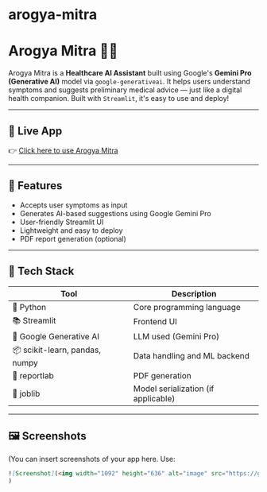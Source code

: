 # arogya-mitra
# Arogya Mitra 🤖💊

Arogya Mitra is a **Healthcare AI Assistant** built using Google's **Gemini Pro (Generative AI)** model via `google-generativeai`. It helps users understand symptoms and suggests preliminary medical advice — just like a digital health companion. Built with `Streamlit`, it's easy to use and deploy!

---

## 🚀 Live App

👉 [Click here to use Arogya Mitra](https://arogya-mitra-eehgwotehrpz6pkhncubga.streamlit.app/)

---

## 🌟 Features

- Accepts user symptoms as input
- Generates AI-based suggestions using Google Gemini Pro
- User-friendly Streamlit UI
- Lightweight and easy to deploy
- PDF report generation (optional)

---

## 🧰 Tech Stack

| Tool | Description |
|------|-------------|
| 🐍 Python | Core programming language |
| 📚 Streamlit | Frontend UI |
| 🤖 Google Generative AI | LLM used (Gemini Pro) |
| 📦 scikit-learn, pandas, numpy | Data handling and ML backend |
| 📝 reportlab | PDF generation |
| 💼 joblib | Model serialization (if applicable) |

---

## 🖼️ Screenshots

(You can insert screenshots of your app here. Use:

```md
![Screenshot](<img width="1092" height="636" alt="image" src="https://github.com/user-attachments/assets/1b240845-95ae-4498-be7b-e7113b8a0118" />
)

